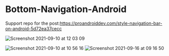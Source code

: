 # Bottom-Navigation-Android
Support repo for the post:https://proandroiddev.com/style-navigation-bar-on-android-5d72ea37cecc

![Screenshot 2021-09-10 at 12 03 09](https://user-images.githubusercontent.com/1306240/134129783-93af9cf9-a76b-4e1c-b85a-7d83aa6fb753.png)

![Screenshot 2021-09-10 at 10 56 16](https://user-images.githubusercontent.com/1306240/134129825-24c2a7d3-d0fc-4723-aa39-d97f33f2ef1e.png)
![Screenshot 2021-09-16 at 09 16 50](https://user-images.githubusercontent.com/1306240/134129896-824de417-1836-411c-9329-5edba4827537.png)
